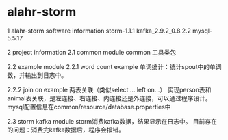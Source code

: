# alahr-storm
1 alahr-storm
software information storm-1.1.1 kafka_2.9.2_0.8.2.2 mysql-5.5.17

2 project information
2.1 common module
common 工具类包

2.2 example module
2.2.1 word count example
单词统计：统计spout中的单词数，并输出到日志中。

2.2.2 join on example
两表关联（类似select ... left on...） 实现person表和animal表关联，是左连接、右连接、内连接还是外连接，可以通过程序设计。 mysql配置信息在common/resource/database.properties中

2.3 storm kafka module
storm消费kafka数据，结果显示在日志中。 目前存在的问题：消费完kafka数据后，程序会报错。

